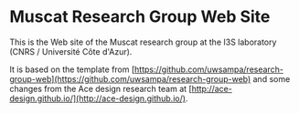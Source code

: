 Muscat Research Group Web Site
==============================

This is the Web site of the Muscat research group at the I3S laboratory (CNRS / Université Côte d'Azur).

It is based on the template from [https://github.com/uwsampa/research-group-web](https://github.com/uwsampa/research-group-web) and some changes from the Ace design research team at [http://ace-design.github.io/](http://ace-design.github.io/).
